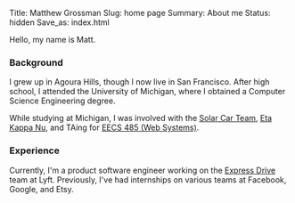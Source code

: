 Title: Matthew Grossman
Slug: home page
Summary: About me
Status: hidden
Save_as: index.html

Hello, my name is Matt.

### Background
I grew up in Agoura Hills, though I now live in San Francisco. After high school, I attended the University of Michigan, where I obtained a Computer Science Engineering degree. 

While studying at Michigan, I was involved with the [Solar Car Team](https://www.solarcar.engin.umich.edu), [Eta Kappa Nu](https://hkn.eecs.umich.edu), and TAing for [EECS 485 (Web Systems)](https://eecs485staff.github.io/eecs485.org).

### Experience
Currently, I'm a product software engineer working on the [Express Drive](https://www.lyft.com/expressdrive) team at Lyft. Previously, I've had internships on various teams at Facebook, Google, and Etsy.
